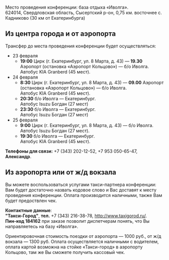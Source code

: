 Место проведения конференции: база отдыха «Иволга».  
624014, Свердловская область, Сысертский р-он, 0,75 км. восточнее с. Кадниково (30 км от Екатеринбурга)


## Из центра города и от аэропорта

Трансфер до места проведения конференции будет осуществляться:

- 23 февраля
     - **19:00** Цирк (г. Екатеринбург, ул. 8 Марта, д. 43) —
       **19.30** Аэропорт (остановка «Аэропорт Кольцово») — б/о Иволга.  
       Автобус KIA Granberd (45 мест).
- 24 февраля
     - **8:30** Цирк (г. Екатеринбург,  ул. 8 Марта, д. 43) —
       **09.00** Аэропорт (остановка «Аэропорт Кольцово») —  б/о Иволга.  
       Автобус KIA Granberd (45 мест).
     - **20:30** б/о Иволга — Екатеринбург.  
       Автобус Isuzu Богдан (27 мест)  
     - **23:30** б/о Иволга — Екатеринбург.  
       Автобус Isuzu Богдан (27 мест)  
- 25 февраля
     - **9:00** Цирк (г. Екатеринбург, ул. 8 Марта, д. 43) — б/о Иволга.  
       Автобус Isuzu Богдан (27 мест).
     - **19:30** б/о Иволга — Екатеринбург.  
       Автобус KIA Granberd (45 мест).

**Телефоны для связи:** +7 (343) 202-12-52, +7 953 050-65-47, **Александр**.

## Из аэропорта или от ж/д вокзала
Вы можете воспользоваться услугами такси-партнера конференции: Вам будет достаточно назвать кодовое слово и Вас доставят к месту проведения конференции. Оплата производится наличными, также Вам будет предоствлен чек.

**Контактные данные**:  
**"Такси-Город"**, **тел.** +7 (343) 216-38-78, http://www.taxigorod.ru/.  
**Пин-код 184162** при заказе позволит  диспетчерам понять, что Вы направляетесь на базу «Иволга». 

Ориентировочная стоимость поездки от аэропорта — 1000 руб., от ж/д вокзала — 1300 руб. Оплата осуществляется наличными с водителем, оплата картой возможна на стойке «Такси-город» в аэропорту Кольцово, там же Вы сможете получить кассовый чек.
